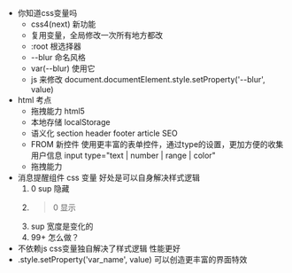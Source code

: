 - 你知道css变量吗
    - css4(next) 新功能
    - 复用变量，全局修改一次所有地方都改
    - :root 根选择器
    - --blur 命名风格
    - var(--blur) 使用它
    - js 来修改 document.documentElement.style.setProperty('--blur', value)
- html 考点 
    - 拖拽能力    html5
    - 本地存储    localStorage
    - 语义化      section header footer article SEO
    - FROM 新控件 
        使用更丰富的表单控件，通过type的设置，更加方便的收集用户信息
        input type="text | number | range | color"
    - 拖拽能力
- 消息提醒组件
    css 变量 好处是可以自身解决样式逻辑
    1. 0 sup 隐藏
    2. > 0 显示
    3. sup 宽度是变化的
    4. 99+ 怎么做？ 
- 不依赖js css变量独自解决了样式逻辑
    性能更好
- .style.setProperty('var_name', value)
    可以创造更丰富的界面特效
